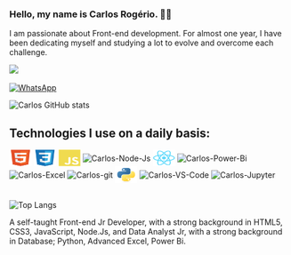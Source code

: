 ### Hello, my name is Carlos Rogério. 🤙🏼
I am passionate about Front-end development. For almost one year, I have been dedicating myself and studying a lot to evolve and overcome each challenge.

<img aling="right" src="https://giphy.com/embed/j5oP7zSilio3SewxAA">

[![WhatsApp](	https://img.shields.io/badge/WhatsApp-25D366?style=for-the-badge&logo=whatsapp&logoColor=white)](https://api.whatsapp.com/send?phone=5511991033223)

![Carlos GitHub stats](https://github-readme-stats.vercel.app/api?username=0pripyat92&show_icons=true&theme=dark)

## Technologies I use on a daily basis:

<div>
  <img class"img" align="center" alt="Carlos-HTML" height="30" width="40" src="https://raw.githubusercontent.com/devicons/devicon/master/icons/html5/html5-original.svg">
  <img align="center" alt="Carlos-CSS" height="30" width="40" src="https://raw.githubusercontent.com/devicons/devicon/master/icons/css3/css3-original.svg">
  <img align="center" alt="Carlos-Js" height="30" width="40" src="https://raw.githubusercontent.com/devicons/devicon/master/icons/javascript/javascript-plain.svg">
  <img align="center" alt="Carlos-Node-Js" height="30" width="40" src="https://pluspng.com/img-png/nodejs-png--400.png">

  <img align="center" alt="Carlos-React" height="30" width="40" src="https://raw.githubusercontent.com/devicons/devicon/master/icons/react/react-original.svg">
  <img align="center" alt="Carlos-Power-Bi" height="30" width="40" src="https://www.tekenable.ie/wp-content/uploads/2019/09/PowerBI-Icon-Transparent.png">
  <img align="center" alt="Carlos-Excel"   height="30" width="40" src="https://www.clipartkey.com/mpngs/m/134-1345308_microsoft-excel-computer-icons-microsoft-office-clip-transparent.png">
  <img align="center" alt="Carlos-git"   height="30" width="40" src="https://www.icmanage.com/wp-content/uploads/2018/03/Git-logo2.png">
  <img align="center" alt="Carlos-Python" height="30" width="40" src="https://raw.githubusercontent.com/devicons/devicon/master/icons/python/python-original.svg">
  <img align="center" alt="Carlos-VS-Code" height="30" width="40"src="https://img.icons8.com/fluent/48/000000/visual-studio-code-2019.png">
  <img align="center" alt="Carlos-Jupyter"   height="30" width="40" src="https://creazilla-store.fra1.digitaloceanspaces.com/icons/3201658/jupyter-icon-md.png">

  </div><br>

  
![Top Langs](https://github-readme-stats.vercel.app/api/top-langs/?username=0pripyat92&hide_progress=true)


A self-taught Front-end Jr Developer, with a strong background in HTML5, CSS3, JavaScript, Node.Js, and Data Analyst Jr, with a strong background in Database; Python, Advanced Excel, Power Bi.
